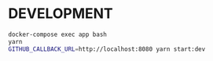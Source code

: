 
# DEVELOPMENT
```bash
docker-compose exec app bash
yarn
GITHUB_CALLBACK_URL=http://localhost:8080 yarn start:dev
```